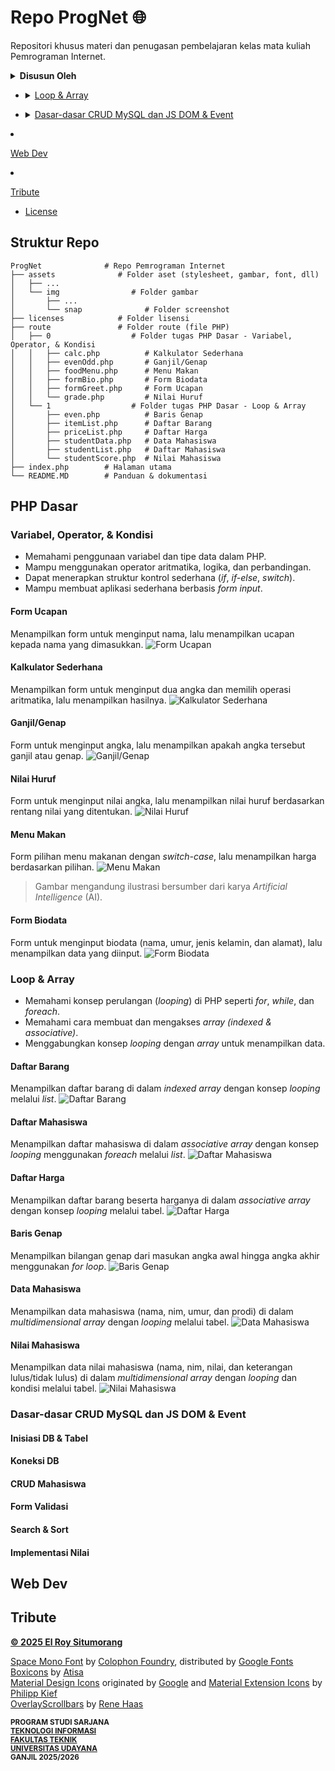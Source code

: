 # Repo ProgNet 🌐
Repositori khusus materi dan penugasan pembelajaran kelas mata kuliah Pemrograman Internet.

<details><summary><b>Disusun Oleh</b></summary>El Roy Situmorang (2305551105)<br>

[![GitHub](./assets/ico/social/gh.svg)](https://github.com/el-ang)&nbsp;[![LinkedIn](./assets/ico/social/li.svg)](https://linkedin.com/in/el-ang)&nbsp;[![Instagram](./assets/ico/social/ig.svg)](https://instagram.com/el.ang_)</details>

**Kelas Mata Kuliah**:<br>24STIE05X021 - Pemrograman internet B

**Dosen Pengampu**:<br>Ir. I Nyoman Piarsa, ST., MT., IPM.

## Daftar Isi
- [PHP Dasar](#php-dasar)
   - <details><summary><a href="#variabel-operator--kondisi">Variabel, Operator, & Kondisi</a></summary>

      - [Form Ucapan](#form-ucapan)
      - [Kalkulator Sederhana](#kalkulator-sederhana)
      - [Ganjil/Genap](#ganjilgenap)
      - [Nilai Huruf](#nilai-huruf)
      - [Menu Makan](#menu-makan)
      - [Form Biodata](#form-biodata)
   </details>

   - <details><summary><a href="#loop--array">Loop & Array</a></summary>
   
      - [Daftar Barang](#daftar-barang)
      - [Daftar Mahasiswa](#daftar-mahasiswa)
      - [Daftar Harga](#daftar-harga)
      - [Baris Genap](#baris-genap)
      - [Data Mahasiswa](#data-mahasiswa)
      - [Nilai Mahasiswa](#nilai-mahasiswa)
   </details>

   - <details><summary><a href="#dasar-dasar-crud-mysql-dan-js-dom--event">Dasar-dasar CRUD MySQL dan JS DOM & Event</a></summary>
   
      - [Inisiasi DB & Tabel](#inisiasi-db--tabel)
      - [Koneksi DB](#koneksi-db)
      - [CRUD Mahasiswa](#crud-mahasiswa)
      - [Form Validasi](#form-validasi)
      - [Search & Sort](#search--sort)
      - [Implementasi Nilai](#implementasi-nilai)
   </details>
   
- [Web Dev](#web-dev)
- [Tribute](#tribute)
   - [License](LICENSE)

## Struktur Repo
```
ProgNet              # Repo Pemrograman Internet
├── assets              # Folder aset (stylesheet, gambar, font, dll)
│   ├── ...
│   └── img                # Folder gambar
│       ├── ...
│       └── snap              # Folder screenshot
├── licenses            # Folder lisensi
├── route               # Folder route (file PHP)
│   ├── 0                  # Folder tugas PHP Dasar - Variabel, Operator, & Kondisi
│   │   ├── calc.php          # Kalkulator Sederhana
│   │   ├── evenOdd.php       # Ganjil/Genap
│   │   ├── foodMenu.php      # Menu Makan
│   │   ├── formBio.php       # Form Biodata
│   │   ├── formGreet.php     # Form Ucapan
│   │   └── grade.php         # Nilai Huruf
│   └── 1                  # Folder tugas PHP Dasar - Loop & Array
│       ├── even.php          # Baris Genap
│       ├── itemList.php      # Daftar Barang
│       ├── priceList.php     # Daftar Harga
│       ├── studentData.php   # Data Mahasiswa
│       ├── studentList.php   # Daftar Mahasiswa
│       └── studentScore.php  # Nilai Mahasiswa
├── index.php        # Halaman utama
└── README.MD        # Panduan & dokumentasi
```

## PHP Dasar

### Variabel, Operator, & Kondisi
- Memahami penggunaan variabel dan tipe data dalam PHP.
- Mampu menggunakan operator aritmatika, logika, dan perbandingan.
- Dapat menerapkan struktur kontrol sederhana (*if*, *if-else*, *switch*).
- Mampu membuat aplikasi sederhana berbasis *form input*. 

#### Form Ucapan
Menampilkan form untuk menginput nama, lalu menampilkan ucapan kepada nama yang dimasukkan.
![Form Ucapan](./assets/img/snap/formGreet.png)

#### Kalkulator Sederhana
Menampilkan form untuk menginput dua angka dan memilih operasi aritmatika, lalu menampilkan hasilnya.
![Kalkulator Sederhana](./assets/img/snap/calc.png)

#### Ganjil/Genap
Form untuk menginput angka, lalu menampilkan apakah angka tersebut ganjil atau genap.
![Ganjil/Genap](./assets/img/snap/evenOdd.png)

#### Nilai Huruf
Form untuk menginput nilai angka, lalu menampilkan nilai huruf berdasarkan rentang nilai yang ditentukan.
![Nilai Huruf](./assets/img/snap/grade.png)

#### Menu Makan
Form pilihan menu makanan dengan *switch-case*, lalu menampilkan harga berdasarkan pilihan.
![Menu Makan](./assets/img/snap/foodMenu.png)
> Gambar mengandung ilustrasi bersumber dari karya *Artificial Intelligence* (AI).

#### Form Biodata
Form untuk menginput biodata (nama, umur, jenis kelamin, dan alamat), lalu menampilkan data yang diinput.
![Form Biodata](./assets/img/snap/formBio.png)

### Loop & Array
- Memahami konsep perulangan (*looping*) di PHP seperti *for*, *while*, dan *foreach*.
- Memahami cara membuat dan mengakses *array (indexed & associative)*.
- Menggabungkan konsep *looping* dengan *array* untuk menampilkan data.

#### Daftar Barang
Menampilkan daftar barang di dalam *indexed array* dengan konsep *looping* melalui *list*.
![Daftar Barang](./assets/img/snap/itemList.png)

#### Daftar Mahasiswa
Menampilkan daftar mahasiswa di dalam *associative array* dengan konsep *looping* menggunakan *foreach* melalui *list*.
![Daftar Mahasiswa](./assets/img/snap/studentList.png)

#### Daftar Harga
Menampilkan daftar barang beserta harganya di dalam *associative array* dengan konsep *looping* melalui tabel.
![Daftar Harga](./assets/img/snap/priceList.png)

#### Baris Genap
Menampilkan bilangan genap dari masukan angka awal hingga angka akhir menggunakan *for loop*.
![Baris Genap](./assets/img/snap/even.png)

#### Data Mahasiswa
Menampilkan data mahasiswa (nama, nim, umur, dan prodi) di dalam *multidimensional array* dengan *looping* melalui tabel.
![Data Mahasiswa](./assets/img/snap/studentData.png)

#### Nilai Mahasiswa
Menampilkan data nilai mahasiswa (nama, nim, nilai, dan keterangan lulus/tidak lulus) di dalam *multidimensional array* dengan *looping* dan kondisi melalui tabel.
![Nilai Mahasiswa](./assets/img/snap/studentScore.png)

### Dasar-dasar CRUD MySQL dan JS DOM & Event

#### Inisiasi DB & Tabel

#### Koneksi DB

#### CRUD Mahasiswa

#### Form Validasi

#### Search & Sort

#### Implementasi Nilai

## Web Dev

## Tribute
[**© 2025 El Roy Situmorang**](licenses/LICENSE)

[Space Mono Font](https://github.com/googlefonts/spacemono) by [Colophon Foundry](https://instagram.com/colophonfoundry), distributed by [Google Fonts](https://fonts.google.com/specimen/Space+Mono)<br>[Boxicons](https://boxicons.com) by [Atisa](https://github.com/atisawd)<br>[Material Design Icons](https://github.com/google/material-design-icons) originated by [Google](https://google.com) and [Material Extension Icons](https://github.com/material-extensions/vscode-material-icon-theme) by [Philipp Kief](https://github.com/PKief)<br>[OverlayScrollbars](https://kingsora.github.io/OverlayScrollbars) by [Rene Haas](https://github.com/KingSora)

<sub><b>PROGRAM STUDI SARJANA<br>[TEKNOLOGI INFORMASI](https://instagram.com/hmtiudayana)<br>[FAKULTAS TEKNIK](https://instagram.com/ftunud)<br>[UNIVERSITAS UDAYANA](https://unud.ac.id)<br>GANJIL 2025/2026</b></sub>